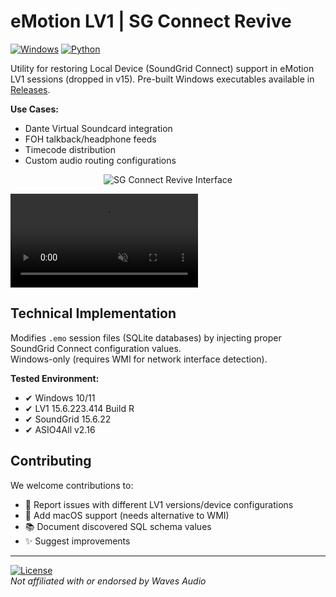 # eMotion LV1 | SG Connect Revive

[![Windows](https://img.shields.io/badge/Windows-10+-blue?logo=windows)](https://)
[![Python](https://img.shields.io/badge/Python-3.13+-blue?logo=python)](https://)

Utility for restoring Local Device (SoundGrid Connect) support in eMotion LV1 sessions (dropped in v15). 
Pre-built Windows executables available in [Releases](https://github.com/djsawicko/LV1-SG-Revive/releases).

**Use Cases:**
- Dante Virtual Soundcard integration
- FOH talkback/headphone feeds  
- Timecode distribution  
- Custom audio routing configurations

<p align="center">
  <img src="https://github.com/user-attachments/assets/b13fdc24-49c3-489c-bf31-2ba18456e4ff" alt="SG Connect Revive Interface">
</p>

<video src="https://github.com/user-attachments/assets/6cd72004-b64d-483d-b0a0-ba1e058bba53" autoplay loop muted playsinline></video>


## Technical Implementation

Modifies `.emo` session files (SQLite databases) by injecting proper SoundGrid Connect configuration values.  
Windows-only (requires WMI for network interface detection).

**Tested Environment:**
- ✔ Windows 10/11
- ✔ LV1 15.6.223.414 Build R
- ✔ SoundGrid 15.6.22
- ✔ ASIO4All v2.16

## Contributing

We welcome contributions to:
- 🐛 Report issues with different LV1 versions/device configurations  
- 🍎 Add macOS support (needs alternative to WMI)  
- 📚 Document discovered SQL schema values  
- ✨ Suggest improvements

---

[![License](https://img.shields.io/badge/License-MIT-blue.svg)](LICENSE)  
*Not affiliated with or endorsed by Waves Audio*
